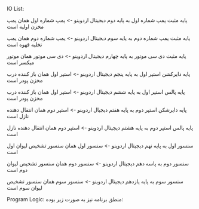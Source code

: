 IO List:

پایه مثبت پمپ شماره اول به پایه دوم دیجیتال اردوینو -> پمپ شماره اول همان پمپ مخزن اولیه است

پایه مثبت پمپ شماره دوم به پایه سوم دیجیتال اردوینو -> پمپ شماره دوم همان پمپ تخلیه قهوه است

پایه مثبت دی سی موتور به پایه چهارم دیجیتال اردوینو -> دی سی موتور همان موتور میکسر است

پایه دایرکشن استپر اول به پایه پنجم دیجیتال اردوینو -> استپر اول همان باز کننده درب مخزن پودر است

پایه پالس استپر اول به پایه ششم دیجیتال اردوینو -> استپر اول همان باز کننده درب مخزن پودر است

پایه دایرشکن استپر دوم به پایه هفتم دیجیال اردوینو -> استپر دوم همان انتقال دهنده نازل است

پایه پالس استپر دوم به پایه هشتم دیجیتال اردوینو -> استپر دوم همان انتقال دهنده نازل است 

سنسور اول به پایه نهم دیجیتال اردوینو -> سنسور اول همان سنسور تشخیص لیوان اول است

سنسور دوم به پاسه دهم دیجیتال اردوینو -> سنسور دوم همان سنسور تشخیص لیوان دوم است

سنسور سوم به پایه یازدهم دیجیتال اردوینو -> سنسور سوم همان سنسور تشخیص لیوان سوم است


Program Logic:
منطق برنامه نیز به صورت زیر بوده:

